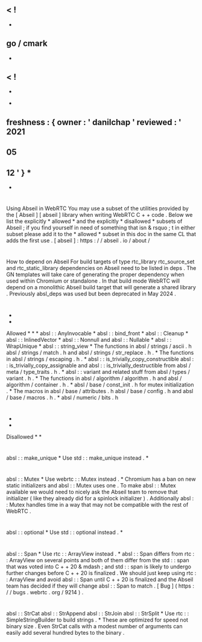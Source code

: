 <
!
-
-
go
/
cmark
-
-
>
<
!
-
-
*
freshness
:
{
owner
:
'
danilchap
'
reviewed
:
'
2021
-
05
-
12
'
}
*
-
-
>
#
Using
Abseil
in
WebRTC
You
may
use
a
subset
of
the
utilities
provided
by
the
[
Abseil
]
[
abseil
]
library
when
writing
WebRTC
C
+
+
code
.
Below
we
list
the
explicitly
*
allowed
*
and
the
explicitly
*
disallowed
*
subsets
of
Abseil
;
if
you
find
yourself
in
need
of
something
that
isn
&
rsquo
;
t
in
either
subset
please
add
it
to
the
*
allowed
*
subset
in
this
doc
in
the
same
CL
that
adds
the
first
use
.
[
abseil
]
:
https
:
/
/
abseil
.
io
/
about
/
#
#
How
to
depend
on
Abseil
For
build
targets
of
type
rtc_library
rtc_source_set
and
rtc_static_library
dependencies
on
Abseil
need
to
be
listed
in
deps
.
The
GN
templates
will
take
care
of
generating
the
proper
dependency
when
used
within
Chromium
or
standalone
.
In
that
build
mode
WebRTC
will
depend
on
a
monolithic
Abseil
build
target
that
will
generate
a
shared
library
.
Previously
absl_deps
was
used
but
been
deprecated
in
May
2024
.
#
#
*
*
Allowed
*
*
*
absl
:
:
AnyInvocable
*
absl
:
:
bind_front
*
absl
:
:
Cleanup
*
absl
:
:
InlinedVector
*
absl
:
:
Nonnull
and
absl
:
:
Nullable
*
absl
:
:
WrapUnique
*
absl
:
:
string_view
*
The
functions
in
absl
/
strings
/
ascii
.
h
absl
/
strings
/
match
.
h
and
absl
/
strings
/
str_replace
.
h
.
*
The
functions
in
absl
/
strings
/
escaping
.
h
.
*
absl
:
:
is_trivially_copy_constructible
absl
:
:
is_trivially_copy_assignable
and
absl
:
:
is_trivially_destructible
from
absl
/
meta
/
type_traits
.
h
.
*
absl
:
:
variant
and
related
stuff
from
absl
/
types
/
variant
.
h
.
*
The
functions
in
absl
/
algorithm
/
algorithm
.
h
and
absl
/
algorithm
/
container
.
h
.
*
absl
/
base
/
const_init
.
h
for
mutex
initialization
.
*
The
macros
in
absl
/
base
/
attributes
.
h
absl
/
base
/
config
.
h
and
absl
/
base
/
macros
.
h
.
*
absl
/
numeric
/
bits
.
h
#
#
*
*
Disallowed
*
*
#
#
#
absl
:
:
make_unique
*
Use
std
:
:
make_unique
instead
.
*
#
#
#
absl
:
:
Mutex
*
Use
webrtc
:
:
Mutex
instead
.
*
Chromium
has
a
ban
on
new
static
initializers
and
absl
:
:
Mutex
uses
one
.
To
make
absl
:
:
Mutex
available
we
would
need
to
nicely
ask
the
Abseil
team
to
remove
that
initializer
(
like
they
already
did
for
a
spinlock
initializer
)
.
Additionally
absl
:
:
Mutex
handles
time
in
a
way
that
may
not
be
compatible
with
the
rest
of
WebRTC
.
#
#
#
absl
:
:
optional
*
Use
std
:
:
optional
instead
.
*
#
#
#
absl
:
:
Span
*
Use
rtc
:
:
ArrayView
instead
.
*
absl
:
:
Span
differs
from
rtc
:
:
ArrayView
on
several
points
and
both
of
them
differ
from
the
std
:
:
span
that
was
voted
into
C
+
+
20
&
mdash
;
and
std
:
:
span
is
likely
to
undergo
further
changes
before
C
+
+
20
is
finalized
.
We
should
just
keep
using
rtc
:
:
ArrayView
and
avoid
absl
:
:
Span
until
C
+
+
20
is
finalized
and
the
Abseil
team
has
decided
if
they
will
change
absl
:
:
Span
to
match
.
[
Bug
]
(
https
:
/
/
bugs
.
webrtc
.
org
/
9214
)
.
#
#
#
absl
:
:
StrCat
absl
:
:
StrAppend
absl
:
:
StrJoin
absl
:
:
StrSplit
*
Use
rtc
:
:
SimpleStringBuilder
to
build
strings
.
*
These
are
optimized
for
speed
not
binary
size
.
Even
StrCat
calls
with
a
modest
number
of
arguments
can
easily
add
several
hundred
bytes
to
the
binary
.
